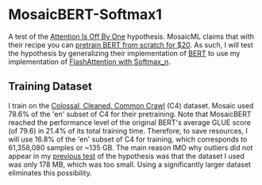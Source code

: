 # MosaicBERT-Softmax1

A test of the [Attention Is Off By One](https://www.evanmiller.org/attention-is-off-by-one.html) hypothesis.
MosaicML claims that with their recipe you can [pretrain BERT from scratch for $20](https://www.mosaicml.com/blog/mosaicbert).
As such, I will test the hypothesis by generalizing their implementation of [BERT](https://github.com/mosaicml/examples/tree/main/examples/benchmarks/bert) to use my implementation of [FlashAttention with Softmax_n](https://github.com/softmax1/FlashAttention-with-Softmax1).

## Training Dataset
I train on the [Colossal, Cleaned, Common Crawl](https://huggingface.co/datasets/c4) (C4) dataset.
Mosaic used 78.6% of the 'en' subset of C4 for their pretraining.
Note that MosaicBERT reached the performance level of the original BERT's average GLUE score (of 79.6) in 21.4% of its total training time.
Therefore, to save resources, I will use 16.8% of the 'en' subset of C4 for training, which corresponds to 61,358,080 samples or ~135 GB.
The main reason IMO why outliers did not appear in my [previous test](https://github.com/softmax1/EsperBERTo/tree/main) of the hypothesis was that the dataset I used was only 178 MB, which was too small.
Using a significantly larger dataset eliminates this possibility.